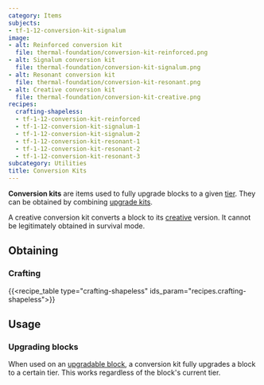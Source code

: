 ```yaml
---
category: Items
subjects:
- tf-1-12-conversion-kit-signalum
image:
- alt: Reinforced conversion kit
  file: thermal-foundation/conversion-kit-reinforced.png
- alt: Signalum conversion kit
  file: thermal-foundation/conversion-kit-signalum.png
- alt: Resonant conversion kit
  file: thermal-foundation/conversion-kit-resonant.png
- alt: Creative conversion kit
  file: thermal-foundation/conversion-kit-creative.png
recipes:
  crafting-shapeless:
  - tf-1-12-conversion-kit-reinforced
  - tf-1-12-conversion-kit-signalum-1
  - tf-1-12-conversion-kit-signalum-2
  - tf-1-12-conversion-kit-resonant-1
  - tf-1-12-conversion-kit-resonant-2
  - tf-1-12-conversion-kit-resonant-3
subcategory: Utilities
title: Conversion Kits
---
```


**Conversion kits** are items used to fully upgrade blocks to a given
[tier](../tiers/). They can be obtained by combining [upgrade
kits](../upgrade-kits/).

A creative conversion kit converts a block to its
[creative](../tiers/#list-of-tiers) version. It cannot be legitimately
obtained in survival mode.


Obtaining
---------

### Crafting
{{<recipe_table type="crafting-shapeless" ids_param="recipes.crafting-shapeless">}}


Usage
-----

### Upgrading blocks
When used on an [upgradable block](../tiers/#upgrading), a conversion kit
fully upgrades a block to a certain tier. This works regardless of the block's
current tier.
